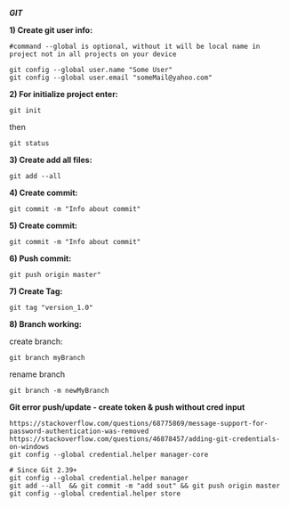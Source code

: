 ***GIT***

**1) Create git user info:**

    #command --global is optional, without it will be local name in project not in all projects on your device

    git config --global user.name "Some User"
    git config --global user.email "someMail@yahoo.com"
**2) For initialize project enter:** 

    git init
    
then 
    
    git status

**3) Create add all files:**

    git add --all

**4) Create commit:**
    
    git commit -m "Info about commit"

**5) Create commit:**

    git commit -m "Info about commit"

**6) Push commit:**

    git push origin master"

**7) Create Tag:**

    git tag "version_1.0"

**8) Branch working:**

create branch: 

    git branch myBranch
rename branch
    
    git branch -m newMyBranch

**Git error push/update -  create token & push without cred input**

    https://stackoverflow.com/questions/68775869/message-support-for-password-authentication-was-removed
    https://stackoverflow.com/questions/46878457/adding-git-credentials-on-windows
    git config --global credential.helper manager-core

    # Since Git 2.39+
    git config --global credential.helper manager
    git add --all  && git commit -m "add sout" && git push origin master
    git config --global credential.helper store
